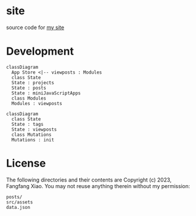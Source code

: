 # site

source code for [my site](https://f2xiao.github.io/site)

# Development

```mermaid
classDiagram
  App Store <|-- viewposts : Modules
  class State
  State : projects
  State : posts
  State : miniJavaScriptApps
  class Modules
  Modules : viewposts
```

```mermaid
classDiagram
  class State
  State : tags
  State : viewposts
  class Mutations
  Mutations : init
```

# License

The following directories and their contents are Copyright (c) 2023, Fangfang Xiao. You may not reuse anything therein without my permission:

```
posts/
src/assets
data.json
```

